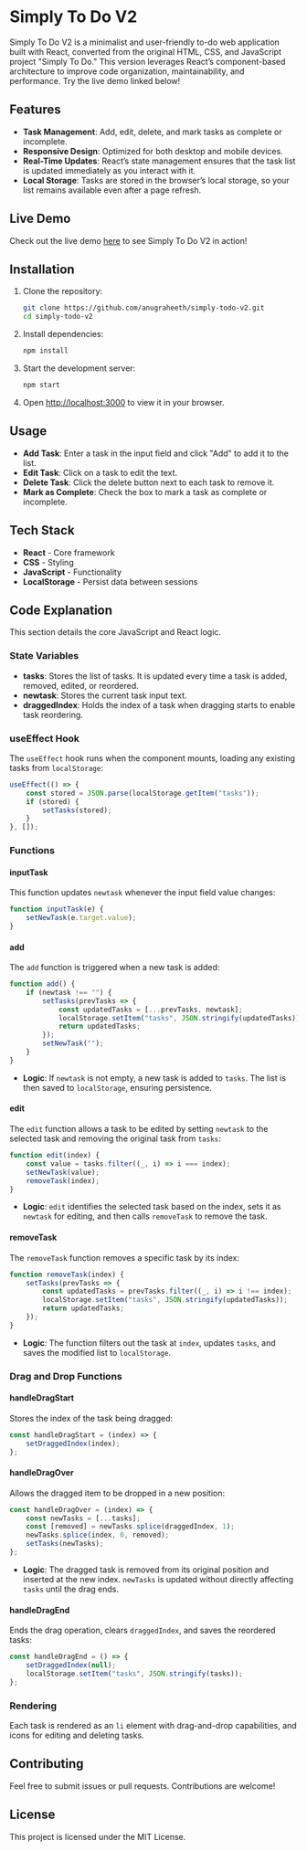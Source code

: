# Simply To Do V2

Simply To Do V2 is a minimalist and user-friendly to-do web application built with React, converted from the original HTML, CSS, and JavaScript project "Simply To Do." This version leverages React’s component-based architecture to improve code organization, maintainability, and performance. Try the live demo linked below!

## Features

- **Task Management**: Add, edit, delete, and mark tasks as complete or incomplete.
- **Responsive Design**: Optimized for both desktop and mobile devices.
- **Real-Time Updates**: React’s state management ensures that the task list is updated immediately as you interact with it.
- **Local Storage**: Tasks are stored in the browser’s local storage, so your list remains available even after a page refresh.
  
## Live Demo

Check out the live demo [here](https://anugraheeth.github.io/Simply-To-Do-V2/) to see Simply To Do V2 in action!

## Installation

1. Clone the repository:

   ```bash
   git clone https://github.com/anugraheeth/simply-todo-v2.git
   cd simply-todo-v2
   ```

2. Install dependencies:

   ```bash
   npm install
   ```

3. Start the development server:

   ```bash
   npm start
   ```

4. Open [http://localhost:3000](http://localhost:3000) to view it in your browser.

## Usage

- **Add Task**: Enter a task in the input field and click "Add" to add it to the list.
- **Edit Task**: Click on a task to edit the text.
- **Delete Task**: Click the delete button next to each task to remove it.
- **Mark as Complete**: Check the box to mark a task as complete or incomplete.

## Tech Stack

- **React** - Core framework
- **CSS** - Styling
- **JavaScript** - Functionality
- **LocalStorage** - Persist data between sessions

## Code Explanation

This section details the core JavaScript and React logic.

### State Variables

- **tasks**: Stores the list of tasks. It is updated every time a task is added, removed, edited, or reordered.
- **newtask**: Stores the current task input text.
- **draggedIndex**: Holds the index of a task when dragging starts to enable task reordering.

### useEffect Hook

The `useEffect` hook runs when the component mounts, loading any existing tasks from `localStorage`:

```javascript
useEffect(() => {
    const stored = JSON.parse(localStorage.getItem("tasks"));
    if (stored) {
        setTasks(stored);
    }
}, []);
```

### Functions

#### inputTask

This function updates `newtask` whenever the input field value changes:

```javascript
function inputTask(e) {
    setNewTask(e.target.value);
}
```

#### add

The `add` function is triggered when a new task is added:

```javascript
function add() {
    if (newtask !== "") {
        setTasks(prevTasks => {
            const updatedTasks = [...prevTasks, newtask];
            localStorage.setItem("tasks", JSON.stringify(updatedTasks));
            return updatedTasks;
        });
        setNewTask("");
    }
}
```

- **Logic**: If `newtask` is not empty, a new task is added to `tasks`. The list is then saved to `localStorage`, ensuring persistence.

#### edit

The `edit` function allows a task to be edited by setting `newtask` to the selected task and removing the original task from `tasks`:

```javascript
function edit(index) {
    const value = tasks.filter((_, i) => i === index);
    setNewTask(value);
    removeTask(index);
}
```

- **Logic**: `edit` identifies the selected task based on the index, sets it as `newtask` for editing, and then calls `removeTask` to remove the task.

#### removeTask

The `removeTask` function removes a specific task by its index:

```javascript
function removeTask(index) {
    setTasks(prevTasks => {
        const updatedTasks = prevTasks.filter((_, i) => i !== index);
        localStorage.setItem("tasks", JSON.stringify(updatedTasks));
        return updatedTasks;
    });
}
```

- **Logic**: The function filters out the task at `index`, updates `tasks`, and saves the modified list to `localStorage`.

### Drag and Drop Functions

#### handleDragStart

Stores the index of the task being dragged:

```javascript
const handleDragStart = (index) => {
    setDraggedIndex(index);
};
```

#### handleDragOver

Allows the dragged item to be dropped in a new position:

```javascript
const handleDragOver = (index) => {
    const newTasks = [...tasks];
    const [removed] = newTasks.splice(draggedIndex, 1);
    newTasks.splice(index, 0, removed);
    setTasks(newTasks);
};
```

- **Logic**: The dragged task is removed from its original position and inserted at the new index. `newTasks` is updated without directly affecting `tasks` until the drag ends.

#### handleDragEnd

Ends the drag operation, clears `draggedIndex`, and saves the reordered tasks:

```javascript
const handleDragEnd = () => {
    setDraggedIndex(null);
    localStorage.setItem("tasks", JSON.stringify(tasks));
};
```

### Rendering

Each task is rendered as an `li` element with drag-and-drop capabilities, and icons for editing and deleting tasks.


## Contributing

Feel free to submit issues or pull requests. Contributions are welcome!

## License

This project is licensed under the MIT License.

